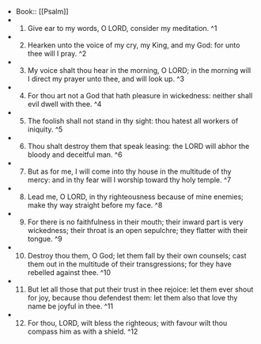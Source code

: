 - Book:: [[Psalm]]
- 1. Give ear to my words, O LORD, consider my meditation. ^1
- 2. Hearken unto the voice of my cry, my King, and my God: for unto thee will I pray. ^2
- 3. My voice shalt thou hear in the morning, O LORD; in the morning will I direct my prayer unto thee, and will look up. ^3
- 4. For thou art not a God that hath pleasure in wickedness: neither shall evil dwell with thee. ^4
- 5. The foolish shall not stand in thy sight: thou hatest all workers of iniquity. ^5
- 6. Thou shalt destroy them that speak leasing: the LORD will abhor the bloody and deceitful man. ^6
- 7. But as for me, I will come into thy house in the multitude of thy mercy: and in thy fear will I worship toward thy holy temple. ^7
- 8. Lead me, O LORD, in thy righteousness because of mine enemies; make thy way straight before my face. ^8
- 9. For there is no faithfulness in their mouth; their inward part is very wickedness; their throat is an open sepulchre; they flatter with their tongue. ^9
- 10. Destroy thou them, O God; let them fall by their own counsels; cast them out in the multitude of their transgressions; for they have rebelled against thee. ^10
- 11. But let all those that put their trust in thee rejoice: let them ever shout for joy, because thou defendest them: let them also that love thy name be joyful in thee. ^11
- 12. For thou, LORD, wilt bless the righteous; with favour wilt thou compass him as with a shield. ^12

